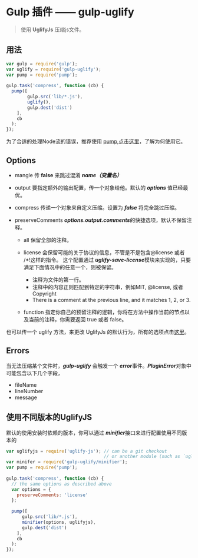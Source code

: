 ﻿# Gulp 插件 —— gulp-uglify

> 使用 **UglifyJs** 压缩js文件。

## 用法
```javascript
var gulp = require('gulp');
var uglify = require('gulp-uglify');
var pump = require('pump');
 
gulp.task('compress', function (cb) {
  pump([
        gulp.src('lib/*.js'),
        uglify(),
        gulp.dest('dist')
    ],
    cb
  );
});

```

为了合适的处理Node流的错误，推荐使用 [pump](https://github.com/mafintosh/pump),点击[这里](https://github.com/terinjokes/gulp-uglify/blob/master/docs/why-use-pump/README.md#why-use-pump)，了解为何使用它。

## Options

 - mangle
传 **false** 来跳过混淆 ***name（变量名）***

 - output
要指定额外的输出配置，传一个对象给他。默认的 ***options*** 值已经最优。

 - compress
传递一个对象来自定义压缩。设置为 ***false*** 将完全跳过压缩。

 - preserveComments
    ***options.output.comments***的快捷选项，默认不保留注释。  

    - all
    保留全部的注释。
    
    - license
    会保留可能的关于协议的信息，不管是不是包含@license 或者 /*!这样的指令。
    这个配置通过 ***uglify-save-license***模块来实现的，只要满足下面情况中的任意一个，则被保留。
        - 注释为文件的第一行。
        - 注释中的内容正则匹配到特定的字符串，例如MIT, @license, 或者 Copyright
        - There is a comment at the previous line, and it matches 1, 2, or 3.
    - function
    指定你自己的预留注释的逻辑，你将在方法中操作当前的节点以及当前的注释，你需要返回 true 或者 false。

也可以传一个 uglify 方法，来更改 UglifyJs 的默认行为，所有的选项点击[这里](https://github.com/mishoo/UglifyJS2#the-simple-way)。

## Errors

当无法压缩某个文件时，***gulp-uglify*** 会触发一个 ***error***事件。***PluginError***对象中可能包含以下几个字段，
 
 - fileName
 - lineNumber
 - message

## 使用不同版本的UglifyJS
默认的使用安装时依赖的版本，你可以通过 ***minifier***接口来进行配置使用不同版本的

```javascript
var uglifyjs = require('uglify-js'); // can be a git checkout 
                                     // or another module (such as `uglify-js-harmony` for ES6 support) 
var minifer = require('gulp-uglify/minifier');
var pump = require('pump');
 
gulp.task('compress', function (cb) {
  // the same options as described above 
  var options = {
    preserveComments: 'license'
  };
 
  pump([
      gulp.src('lib/*.js'),
      minifier(options, uglifyjs),
      gulp.dest('dist')
    ],
    cb
  );
});
```


